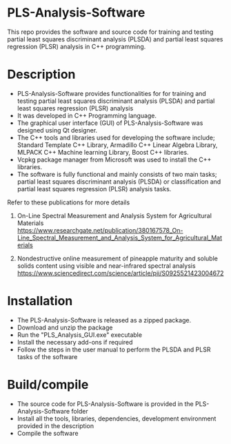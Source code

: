 # PLS-Analysis-Software
This repo provides the software and source code for training and testing partial least squares discriminant analysis (PLSDA) and partial least squares regression (PLSR) analysis in C++ programming. 

# Description
- PLS-Analysis-Software provides functionalities for for training and testing partial least squares discriminant analysis (PLSDA) and partial least squares regression (PLSR) analysis   
- It was developed in C++ Programming language.    
- The graphical user interface (GUI) of PLS-Analysis-Software was designed using Qt designer.       
- The C++ tools and libraries used for developing the software include; Standard Template C++ Library, Armadillo C++ Linear Algebra Library, MLPACK C++ Machine learning Library, Boost C++ libraries.    
- Vcpkg package manager from Microsoft was used to install the C++ libraries.    
- The software is fully functional and mainly consists of two main tasks; partial least squares discriminant analysis (PLSDA) or classification and partial least squares regression (PLSR) analysis tasks. 

Refer to these publications for more details   
1. On-Line Spectral Measurement and Analysis System for Agricultural Materials      
https://www.researchgate.net/publication/380167578_On-Line_Spectral_Measurement_and_Analysis_System_for_Agricultural_Materials

2. Nondestructive online measurement of pineapple maturity and soluble solids content using visible and near-infrared spectral analysis   
https://www.sciencedirect.com/science/article/pii/S0925521423004672 

# Installation
- The PLS-Analysis-Software is released as a zipped package.
- Download and unzip the package
- Run the "PLS_Analysis_GUI.exe" executable
- Install the necessary add-ons if required
- Follow the steps in the user manual to perform the PLSDA and PLSR tasks of the software 

# Build/compile
- The source code for PLS-Analysis-Software is provided in the PLS-Analysis-Software folder
- Install all the tools, libraries, dependencies, development environment provided in the description
- Compile the software

